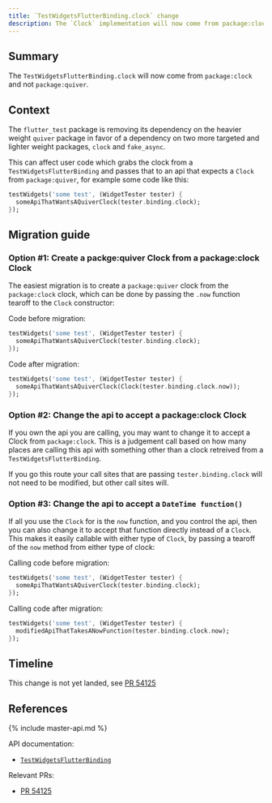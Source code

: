 ```yaml
---
title: `TestWidgetsFlutterBinding.clock` change
description: The `Clock` implementation will now come from package:clock.
---
```


## Summary

The `TestWidgetsFlutterBinding.clock` will now come from `package:clock` and
not `package:quiver`.

## Context

The `flutter_test` package is removing its dependency on the heavier weight
`quiver` package in favor of a dependency on two more targeted and lighter
weight packages, `clock` and `fake_async`.

This can affect user code which grabs the clock from a
`TestWidgetsFlutterBinding` and passes that to an api that expects a `Clock`
from `package:quiver`, for example some code like this:

<!-- skip -->
```dart
testWidgets('some test', (WidgetTester tester) {
  someApiThatWantsAQuiverClock(tester.binding.clock);
});
```

## Migration guide

### Option #1: Create a packge:quiver Clock from a package:clock Clock

The easiest migration is to create a `package:quiver` clock from the
`package:clock` clock, which can be done by passing the `.now` function
tearoff to the `Clock` constructor:

Code before migration:

<!-- skip -->
```dart
testWidgets('some test', (WidgetTester tester) {
  someApiThatWantsAQuiverClock(tester.binding.clock);
});
```

Code after migration:

<!-- skip -->
```dart
testWidgets('some test', (WidgetTester tester) {
  someApiThatWantsAQuiverClock(Clock(tester.binding.clock.now));
});
```

### Option #2: Change the api to accept a package:clock Clock

If you own the api you are calling, you may want to change it to accept a Clock
from `package:clock`. This is a judgement call based on how many places are
calling this api with something other than a clock retreived from a
`TestWidgetsFlutterBinding`.

If you go this route your call sites that are passing `tester.binding.clock`
will not need to be modified, but other call sites will.

### Option #3: Change the api to accept a `DateTime function()`

If all you use the `Clock` for is the `now` function, and you control the api,
then you can also change it to accept that function directly instead of a
`Clock`. This makes it easily callable with either type of `Clock`, by passing
a tearoff of the `now` method from either type of clock:

Calling code before migration:

<!-- skip -->
```dart
testWidgets('some test', (WidgetTester tester) {
  someApiThatWantsAQuiverClock(tester.binding.clock);
});
```

Calling code after migration:

<!-- skip -->
```dart
testWidgets('some test', (WidgetTester tester) {
  modifiedApiThatTakesANowFunction(tester.binding.clock.now);
});
```

## Timeline

This change is not yet landed, see [PR 54125][]

## References

{% include master-api.md %}

API documentation:
* [`TestWidgetsFlutterBinding`][]

Relevant PRs:
* [PR 54125][]

[`TestWidgetsFlutterBinding`]: https://api.flutter.dev/flutter/flutter_test/TestWidgetsFlutterBinding-class.html
[PR 54125]: {{site.github}}/flutter/flutter/pull/54125